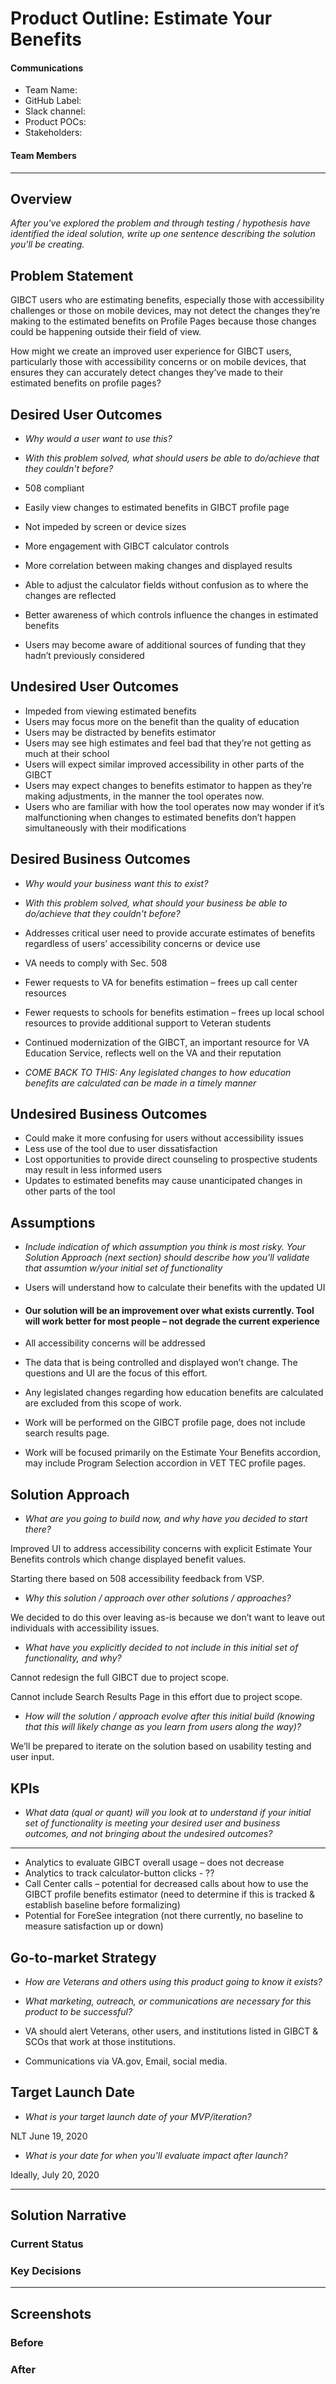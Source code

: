 # Product Outline: Estimate Your Benefits

#### Communications
- Team Name: 
- GitHub Label: 
- Slack channel: 
- Product POCs:
- Stakeholders: 

#### Team Members

---

## Overview
*After you've explored the problem and through testing / hypothesis have identified the ideal solution, write up one sentence describing the solution you'll be creating.*

## Problem Statement
GIBCT users who are estimating benefits, especially those with accessibility challenges or those on mobile devices, may not detect the changes they’re making to the estimated benefits on Profile Pages because those changes could be happening outside their field of view.   

How might we create an improved user experience for GIBCT users, particularly those with accessibility concerns or on mobile devices, that ensures they can accurately detect changes they’ve made to their estimated benefits on profile pages?

 
## Desired User Outcomes

- *Why would a user want to use this?*
- *With this problem solved, what should users be able to do/achieve that they couldn't before?*

-	508 compliant
-	Easily view changes to estimated benefits in GIBCT profile page
-	Not impeded by screen or device sizes
-	More engagement with GIBCT calculator controls 
-	More correlation between making changes and displayed results 
-	Able to adjust the calculator fields without confusion as to where the changes are reflected
-	Better awareness of which controls influence the changes in estimated benefits
-	Users may become aware of additional sources of funding that they hadn’t previously considered


## Undesired User Outcomes

-	Impeded from viewing estimated benefits
-	Users may focus more on the benefit than the quality of education
-	Users may be distracted by benefits estimator
-	Users may see high estimates and feel bad that they’re not getting as much at their school
-	Users will expect similar improved accessibility in other parts of the GIBCT
-	Users may expect changes to benefits estimator to happen as they’re making adjustments, in the manner the tool operates now.  
-	Users who are familiar with how the tool operates now may wonder if it’s malfunctioning when changes to estimated benefits don’t happen simultaneously with their modifications 


## Desired Business Outcomes

- *Why would your business want this to exist?*
- *With this problem solved, what should your business be able to do/achieve that they couldn't before?*

-	Addresses critical user need to provide accurate estimates of benefits regardless of users’ accessibility concerns or device use
-	VA needs to comply with Sec. 508
-	Fewer requests to VA for benefits estimation – frees up call center resources
-	Fewer requests to schools for benefits estimation – frees up local school resources to provide additional support to Veteran students
-	Continued modernization of the GIBCT, an important resource for VA Education Service, reflects well on the VA and their reputation 
-	*COME BACK TO THIS: Any legislated changes to how education benefits are calculated can be made in a timely manner* 


## Undesired Business Outcomes

-	Could make it more confusing for users without accessibility issues
-	Less use of the tool due to user dissatisfaction
-	Lost opportunities to provide direct counseling to prospective students may result in less informed users
-	Updates to estimated benefits may cause unanticipated changes in other parts of the tool


## Assumptions
- *Include indication of which assumption you think is most risky. Your Solution Approach (next section) should describe how you'll validate that assumtion w/your initial set of functionality*

- Users will understand how to calculate their benefits with the updated UI
- #### Our solution will be an improvement over what exists currently. Tool will work better for most people – not degrade the current experience ####
- All accessibility concerns will be addressed
- The data that is being controlled and displayed won’t change.  The questions and UI are the focus of this effort. 
- Any legislated changes regarding how education benefits are calculated are excluded from this scope of work.  
- Work will be performed on the GIBCT profile page, does not include search results page. 
- Work will be focused primarily on the Estimate Your Benefits accordion, may include Program Selection accordion in VET TEC profile pages. 


## Solution Approach

- *What are you going to build now, and why have you decided to start there?*

Improved UI to address accessibility concerns with explicit Estimate Your Benefits controls which change displayed benefit values.

Starting there based on 508 accessibility feedback from VSP. 

- *Why this solution / approach over other solutions / approaches?*

We decided to do this over leaving as-is because we don’t want to leave out individuals with accessibility issues. 

- *What have you explicitly decided to not include in this initial set of functionality, and why?*

Cannot redesign the full GIBCT due to project scope. 

Cannot include Search Results Page in this effort due to project scope. 

- *How will the solution / approach evolve after this initial build (knowing that this will likely change as you learn from users along the way)?*

We’ll be prepared to iterate on the solution based on usability testing and user input. 

## KPIs
- *What data (qual or quant) will you look at to understand if your initial set of functionality is meeting your desired user and business outcomes, and not bringing about the undesired outcomes?*
--- 

-	Analytics to evaluate GIBCT overall usage – does not decrease
-	Analytics to track calculator-button clicks - ??
-	Call Center calls – potential for decreased calls about how to use the GIBCT profile benefits estimator (need to determine if this is tracked & establish baseline before formalizing) 
-	Potential for ForeSee integration (not there currently, no baseline to measure satisfaction up or down)


## Go-to-market Strategy
- *How are Veterans and others using this product going to know it exists?*
- *What marketing, outreach, or communications are necessary for this product to be successful?*

- VA should alert Veterans, other users, and institutions listed in GIBCT & SCOs that work at those institutions.
- Communications via VA.gov, Email, social media.


## Target Launch Date
- *What is your target launch date of your MVP/iteration?*

NLT June 19, 2020

- *What is your date for when you'll evaluate impact after launch?*

Ideally, July 20, 2020

---

## Solution Narrative

### Current Status

### Key Decisions

---
   
## Screenshots

### Before

### After
